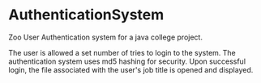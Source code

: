 # AuthenticationSystem
Zoo User Authentication system for a java college project.

The user is allowed a set number of tries to login to the system. The authentication system uses md5 hashing for security. Upon successful login, the file associated with the user's job title is opened and displayed.
